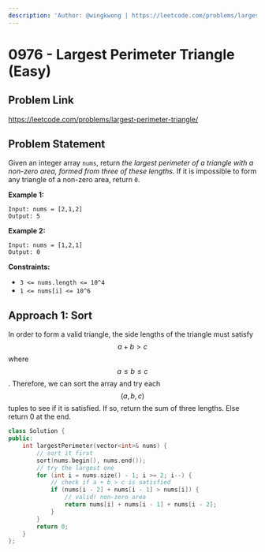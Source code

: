 ```yaml
---
description: 'Author: @wingkwong | https://leetcode.com/problems/largest-perimeter-triangle/'
---
```


# 0976 - Largest Perimeter Triangle (Easy)

## Problem Link

https://leetcode.com/problems/largest-perimeter-triangle/

## Problem Statement

Given an integer array `nums`, return _the largest perimeter of a triangle with a non-zero area, formed from three of these lengths_. If it is impossible to form any triangle of a non-zero area, return `0`.

**Example 1:**

```
Input: nums = [2,1,2]
Output: 5
```

**Example 2:**

```
Input: nums = [1,2,1]
Output: 0
```

**Constraints:**

* `3 <= nums.length <= 10^4`
* `1 <= nums[i] <= 10^6`

## Approach 1: Sort

In order to form a valid triangle, the side lengths of the triangle must satisfy $$a + b > c$$ where $$a \leq b \leq c$$. Therefore, we can sort the array and try each $$(a,b,c)$$ tuples to see if it is satisfied. If so, return the sum of three lengths. Else return 0 at the end.

<SolutionAuthor name="@wingkwong"/>

```cpp
class Solution {
public:
    int largestPerimeter(vector<int>& nums) {
        // sort it first
        sort(nums.begin(), nums.end());
        // try the largest one
        for (int i = nums.size() - 1; i >= 2; i--) {
            // check if a + b > c is satisfied
            if (nums[i - 2] + nums[i - 1] > nums[i]) {
                // valid! non-zero area
                return nums[i] + nums[i - 1] + nums[i - 2];
            }
        }
        return 0;
    }
};
```
